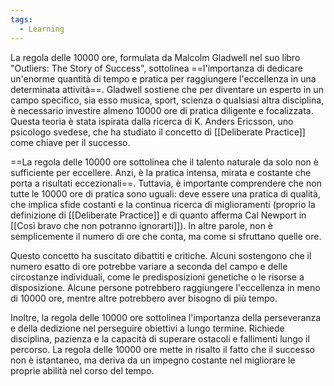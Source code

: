 ```yaml
---
tags:
  - Learning
---
```



La regola delle 10000 ore, formulata da Malcolm Gladwell nel suo libro "Outliers: The Story of Success", sottolinea ==l'importanza di dedicare un'enorme quantità di tempo e pratica per raggiungere l'eccellenza in una determinata attività==.
Gladwell sostiene che per diventare un esperto in un campo specifico, sia esso musica, sport, scienza o qualsiasi altra disciplina, è necessario investire almeno 10000 ore di pratica diligente e focalizzata.
Questa teoria è stata ispirata dalla ricerca di K. Anders Ericsson, uno psicologo svedese, che ha studiato il concetto di [[Deliberate Practice]] come chiave per il successo.

==La regola delle 10000 ore sottolinea che il talento naturale da solo non è sufficiente per eccellere. Anzi, è la pratica intensa, mirata e costante che porta a risultati eccezionali==.
Tuttavia, è importante comprendere che non tutte le 10000 ore di pratica sono uguali: deve essere una pratica di qualità, che implica sfide costanti e la continua ricerca di miglioramenti (proprio la definizione di [[Deliberate Practice]] e di quanto afferma Cal Newport in [[Così bravo che non potranno ignorarti]]).
In altre parole, non è semplicemente il numero di ore che conta, ma come si sfruttano quelle ore.

Questo concetto ha suscitato dibattiti e critiche. Alcuni sostengono che il numero esatto di ore potrebbe variare a seconda del campo e delle circostanze individuali, come le predisposizioni genetiche o le risorse a disposizione. Alcune persone potrebbero raggiungere l'eccellenza in meno di 10000 ore, mentre altre potrebbero aver bisogno di più tempo.

Inoltre, la regola delle 10000 ore sottolinea l'importanza della perseveranza e della dedizione nel perseguire obiettivi a lungo termine. Richiede disciplina, pazienza e la capacità di superare ostacoli e fallimenti lungo il percorso.
La regola delle 10000 ore mette in risalto il fatto che il successo non è istantaneo, ma deriva da un impegno costante nel migliorare le proprie abilità nel corso del tempo.